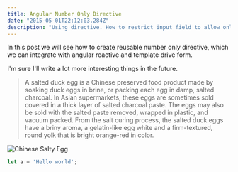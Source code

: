 ```yaml
---
title: Angular Number Only Directive
date: "2015-05-01T22:12:03.284Z"
description: "Using directive. How to restrict input field to allow only numbers"
---
```


In this post we will see how to create reusable number only directive, which we can integrate with 
angular reactive and template drive form.

I'm sure I'll write a lot more interesting things in the future.


> A salted duck egg is a Chinese preserved food product made by soaking duck
> eggs in brine, or packing each egg in damp, salted charcoal. In Asian
> supermarkets, these eggs are sometimes sold covered in a thick layer of salted
> charcoal paste. The eggs may also be sold with the salted paste removed,
> wrapped in plastic, and vacuum packed. From the salt curing process, the
> salted duck eggs have a briny aroma, a gelatin-like egg white and a
> firm-textured, round yolk that is bright orange-red in color.

![Chinese Salty Egg](./salty_egg.jpg)

```javascript 
let a = 'Hello world';
````
